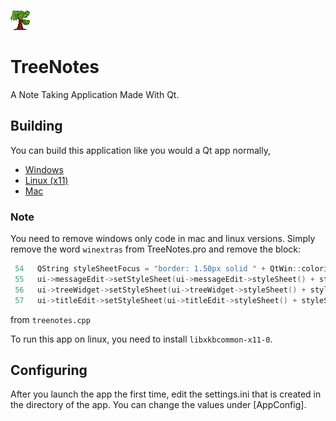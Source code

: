 ![logo](/Resources/Icon.png)
# TreeNotes
A Note Taking Application Made With Qt.

## Building
You can build this application like you would a Qt app normally, 
* [Windows](https://doc.qt.io/qt-5/windows-deployment.html)
* [Linux (x11)](https://doc.qt.io/qt-5/linux-deployment.html)
* [Mac](https://doc.qt.io/qt-5/macos.html#deploying-applications-on-macos)

### Note
You need to remove windows only code in mac and linux versions. Simply remove the word `winextras` from TreeNotes.pro and remove the block:
```cpp
 54   QString styleSheetFocus = "border: 1.50px solid " + QtWin::colorizationColor().name() + ";";
 55   ui->messageEdit->setStyleSheet(ui->messageEdit->styleSheet() + styleSheetFocus);
 56   ui->treeWidget->setStyleSheet(ui->treeWidget->styleSheet() + styleSheetFocus);
 57   ui->titleEdit->setStyleSheet(ui->titleEdit->styleSheet() + styleSheetFocus);
```
from `treenotes.cpp`

To run this app on linux, you need to install `libxkbcommon-x11-0`. 

## Configuring
After you launch the app the first time, edit the settings.ini that is created in the directory of the app. 
You can change the values under [AppConfig].
